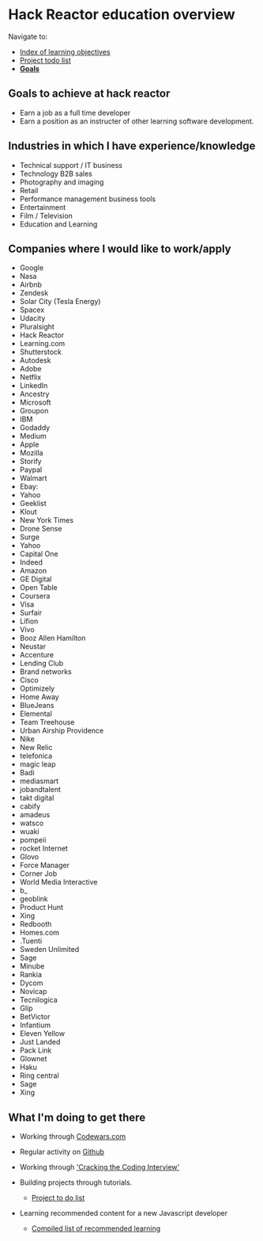 Hack Reactor education overview
===============================

Navigate to:
* [Index of learning objectives](index.md)
* [Project todo list](website-todo-list.md)
* __[Goals](goals.md)__

Goals to achieve at hack reactor
--------------------------------

* Earn a job as a full time developer
* Earn a position as an instructer of other learning software development.

Industries in which I have experience/knowledge
----------------------------------------------
* Technical support / IT business
* Technology B2B sales
* Photography and imaging
* Retail
* Performance management business tools
* Entertainment
* Film / Television
* Education and Learning

Companies where I would like to work/apply
-----------------------------------------

* Google
* Nasa
* Airbnb
* Zendesk
* Solar City (Tesla Energy)
* Spacex
* Udacity
* Pluralsight
* Hack Reactor
* Learning.com
* Shutterstock
* Autodesk
* Adobe
* Netflix
* LinkedIn
* Ancestry
* Microsoft
* Groupon
* IBM
* Godaddy
* Medium
* Apple
* Mozilla
* Storify
* Paypal
* Walmart
* Ebay:
* Yahoo
* Geeklist
* Klout
* New York Times
* Drone Sense
* Surge
* Yahoo
* Capital One
* Indeed
* Amazon
* GE Digital
* Open Table
* Coursera
* Visa
* Surfair
* Lifion
* Vivo
* Booz Allen Hamilton
* Neustar
* Accenture
* Lending Club
* Brand networks
* Cisco
* Optimizely
* Home Away
* BlueJeans
* Elemental
* Team Treehouse
* Urban Airship Providence
* Nike
* New Relic
* telefonica
* magic leap
* Badi
* mediasmart
* jobandtalent
* takt digital
* cabify
* amadeus
* watsco
* wuaki
* pompeii
* rocket Internet
* Glovo
* Force Manager
* Corner Job
* World Media Interactive
* b_
* geoblink
* Product Hunt
* Xing
* Redbooth
* Homes.com
* .Tuenti
* Sweden Unlimited
* Sage
* Minube
* Rankia
* Dycom
* Novicap
* Tecnilogica
* Glip
* BetVictor
* Infantium
* Eleven Yellow
* Just Landed
* Pack Link
* Glownet
* Haku
* Ring central
* Sage
* Xing

What I'm doing to get there
---------------------------

* Working through [Codewars.com](https://www.codewars.com)

* Regular activity on [Github](https://github.com/jonathandavidlewis)

* Working through ['Cracking the Coding Interview'](https://www.amazon.com/Cracking-Coding-Interview-Programming-Questions/dp/0984782850/ref=sr_1_1?ie=UTF8&qid=1499818295&sr=8-1&keywords=cracking+the+coding+interview)

* Building projects through tutorials.
  * [Project to do list](website-todo-list.md)

* Learning recommended content for a new Javascript developer
  * [Compiled list of recommended learning](index.md)

